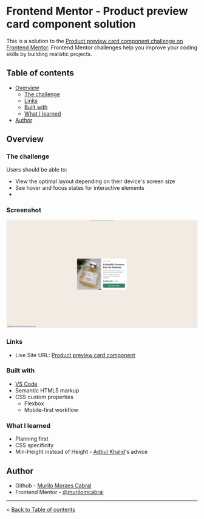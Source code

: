 # Frontend Mentor - Product preview card component solution

This is a solution to the [Product preview card component challenge on Frontend Mentor](https://www.frontendmentor.io/challenges/product-preview-card-component-GO7UmttRfa). Frontend Mentor challenges help you improve your coding skills by building realistic projects. 

## Table of contents

- [Overview](#overview)
  - [The challenge](#the-challenge)
  - [Links](#links)
  - [Built with](#built-with)
  - [What I learned](#what-i-learned)
- [Author](#author)

## Overview

### The challenge

Users should be able to:

- View the optimal layout depending on their device's screen size
- See hover and focus states for interactive elements
- 
### Screenshot

![](product-preview-card-component-screenshot.png)

### Links

- Live Site URL: [Product preview card component](https://murilomcabral.github.io/frontendmentor/product-preview-card-component-main/)

### Built with

- [VS Code](https://code.visualstudio.com/)
- Semantic HTML5 markup
- CSS custom properties
  - Flexbox
  - Mobile-first workflow

### What I learned

- Planning first
- CSS specificity
- Min-Height instead of Height - [Adbul Khalid](https://www.frontendmentor.io/profile/0xAbdulKhalid)'s advice

## Author

- Github - [Murilo Moraes Cabral](https://github.com/murilomcabral)
- Frontend Mentor - [@murilomcabral](https://www.frontendmentor.io/profile/murilomcabral)

---

< [Back to Table of contents](#table-of-contents)